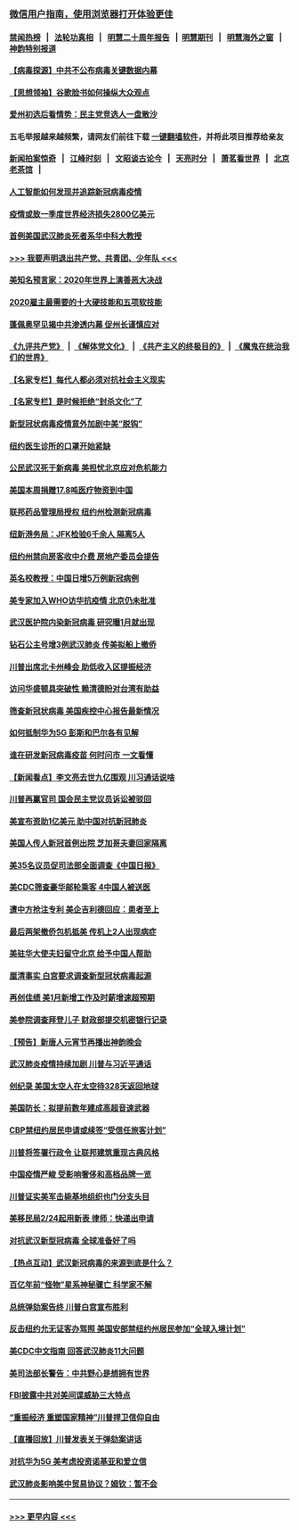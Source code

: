 ### [微信用户指南，使用浏览器打开体验更佳](https://github.com/gfw-breaker/banned-news1/blob/master/indexes/wechat-guide.md?t=0)
#### [禁闻热榜](热点新闻.md?t=0)  &nbsp;&nbsp;|&nbsp;&nbsp; [法轮功真相](https://github.com/gfw-breaker/truth/blob/master/README.md?t=0) &nbsp;&nbsp;|&nbsp;&nbsp; [明慧二十周年报告](https://github.com/gfw-breaker/mh-reports/blob/master/README.md?t=0) &nbsp;&nbsp;|&nbsp;&nbsp;[明慧期刊](https://github.com/gfw-breaker/mh-qikan) &nbsp;&nbsp;|&nbsp;&nbsp; [明慧海外之窗](https://github.com/gfw-breaker/mh-news/blob/master/README.md?t=0) &nbsp;&nbsp;|&nbsp;&nbsp; [神韵特别报道](https://github.com/gfw-breaker/mh-news/blob/master/shenyun.md?t=0)
#### [【病毒探源】中共不公布病毒关键数据内幕](../pages/nsc412/n11856584.md?t=02101155) 
#### [【思想领袖】谷歌脸书如何操纵大众观点](../pages/nsc412/n11680874.md?t=02101155) 
#### [爱州初选后看情势：民主党竞选人一盘散沙](../pages/nsc412/n11856557.md?t=02101155) 
#### 五毛举报越来越频繁，请网友们前往下载 [一键翻墙软件](https://github.com/gfw-breaker/ssr-accounts)，并将此项目推荐给亲友
#### [新闻拍案惊奇](https://github.com/gfw-breaker/banned-news1/blob/master/pages/link4.md) &nbsp;&nbsp;|&nbsp;&nbsp; [江峰时刻](https://github.com/gfw-breaker/banned-news1/blob/master/pages/link4.md) &nbsp;&nbsp;|&nbsp;&nbsp; [文昭谈古论今](https://github.com/gfw-breaker/banned-news1/blob/master/pages/link4.md) &nbsp;&nbsp;|&nbsp;&nbsp; [天亮时分](https://github.com/gfw-breaker/banned-news1/blob/master/pages/link4.md) &nbsp;&nbsp;|&nbsp;&nbsp; [萧茗看世界](https://github.com/gfw-breaker/banned-news1/blob/master/pages/link4.md) &nbsp;&nbsp;|&nbsp;&nbsp; [北京老茶馆](https://github.com/gfw-breaker/banned-news1/blob/master/pages/link4.md) &nbsp;&nbsp;|&nbsp;&nbsp; 
#### [人工智能如何发现并追踪新冠病毒疫情](../pages/nsc412/n11856398.md?t=02101155) 
#### [疫情或致一季度世界经济损失2800亿美元](../pages/nsc412/n11855639.md?t=02101155) 
#### [首例美国武汉肺炎死者系华中科大教授](../pages/nsc412/n11855500.md?t=02101155) 
#### [>>> 我要声明退出共产党、共青团、少年队 <<<](https://github.com/begood0513/goodnews/blob/master/quit/letter.md) 
#### [美知名预言家：2020年世界上演善恶大决战](../pages/nsc412/n11855418.md?t=02101155) 
#### [2020雇主最需要的十大硬技能和五项软技能](../pages/nsc412/n11850953.md?t=02101155) 
#### [蓬佩奥罕见揭中共渗透内幕 促州长谨慎应对](../pages/nsc412/n11854685.md?t=02101155) 
#### [《九评共产党》](https://github.com/begood0513/9ping.md/blob/master/README.md) &nbsp;|&nbsp; [《解体党文化》](../../../../jtdwh.md/blob/master/README.md)  &nbsp;|&nbsp; [《共产主义的终极目的》](../../../../gczydzjmd.md/blob/master/README.md) &nbsp;|&nbsp; [《魔鬼在统治我们的世界》](../../../../mgztzwmdsj.md/blob/master/README.md) 
#### [【名家专栏】每代人都必须对抗社会主义现实](../pages/nsc412/n11831412.md?t=02101155) 
#### [【名家专栏】是时候拒绝“封杀文化”了](../pages/nsc412/n11814093.md?t=02101155) 
#### [新型冠状病毒疫情意外加剧中美“脱钩”](../pages/nsc412/n11854475.md?t=02101155) 
#### [纽约医生诊所的口罩开始紧缺](../pages/nsc412/n11853364.md?t=02101155) 
#### [公民武汉死于新病毒 美担忧北京应对危机能力](../pages/nsc412/n11854331.md?t=02101155) 
#### [美国本周捐赠17.8吨医疗物资到中国](../pages/nsc412/n11854269.md?t=02101155) 
#### [联邦药品管理局授权  纽约州检测新冠病毒](../pages/nsc412/n11853371.md?t=02101155) 
#### [纽新港务局：JFK检验6千余人  隔离5人](../pages/nsc412/n11853366.md?t=02101155) 
#### [纽约州禁向房客收中介费  房地产委员会提告](../pages/nsc412/n11853360.md?t=02101155) 
#### [英名校教授：中国日增5万例新冠病例](../pages/nsc412/n11854174.md?t=02101155) 
#### [美专家加入WHO访华抗疫情 北京仍未批准](../pages/nsc412/n11854043.md?t=02101155) 
#### [武汉医护院内染新冠病毒 研究曝1月就出现](../pages/nsc412/n11852928.md?t=02101155) 
#### [钻石公主号增3例武汉肺炎 传美拟船上撤侨](../pages/nsc412/n11853240.md?t=02101155) 
#### [川普出席北卡州峰会 助低收入区提振经济](../pages/nsc412/n11853232.md?t=02101155) 
#### [访问华盛顿具突破性 赖清德盼对台湾有助益](../pages/nsc412/n11853129.md?t=02101155) 
#### [筛查新冠状病毒 美国疾控中心报告最新情况](../pages/nsc412/n11853070.md?t=02101155) 
#### [如何抵制华为5G 彭斯和巴尔各有见解](../pages/nsc412/n11852535.md?t=02101155) 
#### [谁在研发新冠病毒疫苗 何时问市 一文看懂](../pages/nsc412/n11852840.md?t=02101155) 
#### [【新闻看点】李文亮去世九亿围观 川习通话说啥](../pages/nsc412/n11852360.md?t=02101155) 
#### [川普再赢官司 国会民主党议员诉讼被驳回](../pages/nsc412/n11852287.md?t=02101155) 
#### [美宣布资助1亿美元 助中国对抗新冠肺炎](../pages/nsc412/n11852531.md?t=02101155) 
#### [美国人传人新冠首例出院 芝加哥夫妻回家隔离](../pages/nsc412/n11852452.md?t=02101155) 
#### [美35名议员促司法部全面调查《中国日报》](../pages/nsc412/n11852435.md?t=02101155) 
#### [美CDC筛查豪华邮轮乘客 4中国人被送医](../pages/nsc412/n11852085.md?t=02101155) 
#### [遭中方抢注专利 美企吉利德回应：患者至上](../pages/nsc412/n11852037.md?t=02101155) 
#### [最后两架撤侨包机抵美 传机上2人出现病症](../pages/nsc412/n11852173.md?t=02101155) 
#### [美驻华大使夫妇留守北京 给予中国人帮助](../pages/nsc412/n11852165.md?t=02101155) 
#### [厘清事实 白宫要求调查新型冠状病毒起源](../pages/nsc412/n11852106.md?t=02101155) 
#### [再创佳绩 美1月新增工作及时薪增速超预期](../pages/nsc412/n11852174.md?t=02101155) 
#### [美参院调查拜登儿子 财政部提交机密银行记录](../pages/nsc412/n11851808.md?t=02101155) 
#### [【预告】新唐人元宵节再播出神韵晚会](../pages/nsc412/n11843192.md?t=02101155) 
#### [武汉肺炎疫情持续加剧 川普与习近平通话](../pages/nsc412/n11851613.md?t=02101155) 
#### [创纪录 美国太空人在太空待328天返回地球](../pages/nsc412/n11851266.md?t=02101155) 
#### [美国防长：拟提前数年建成高超音速武器](../pages/nsc412/n11850959.md?t=02101155) 
#### [CBP禁纽约居民申请或续签“受信任旅客计划”](../pages/nsc412/n11850857.md?t=02101155) 
#### [川普将签署行政令 让联邦建筑重现古典风格](../pages/nsc412/n11850654.md?t=02101155) 
#### [中国疫情严峻 受影响奢侈和高档品牌一览](../pages/nsc412/n11850319.md?t=02101155) 
#### [川普证实美军击毙基地组织也门分支头目](../pages/nsc412/n11850383.md?t=02101155) 
#### [美移民局2/24起用新表 律师：快递出申请](../pages/nsc412/n11848220.md?t=02101155) 
#### [对抗武汉新型冠病毒 全球准备好了吗](../pages/nsc412/n11850142.md?t=02101155) 
#### [【热点互动】武汉新冠病毒的来源到底是什么？](../pages/nsc412/n11849749.md?t=02101155) 
#### [百亿年前“怪物”星系神秘骤亡 科学家不解](../pages/nsc412/n11849863.md?t=02101155) 
#### [总统弹劾案告终 川普白宫宣布胜利](../pages/nsc412/n11849985.md?t=02101155) 
#### [反击纽约允无证客办驾照  美国安部禁纽约州居民参加“全球入境计划”](../pages/nsc412/n11849828.md?t=02101155) 
#### [美CDC中文指南 回答武汉肺炎11大问题](../pages/nsc412/n11849703.md?t=02101155) 
#### [美司法部长警告：中共野心是想拥有世界](../pages/nsc412/n11849769.md?t=02101155) 
#### [FBI披露中共对美间谍威胁三大特点](../pages/nsc412/n11849700.md?t=02101155) 
#### [“重振经济 重塑国家精神”川普捍卫信仰自由](../pages/nsc412/n11849641.md?t=02101155) 
#### [【直播回放】川普发表关于弹劾案讲话](../pages/nsc412/n11849472.md?t=02101155) 
#### [对抗华为5G 美考虑投资诺基亚和爱立信](../pages/nsc412/n11849510.md?t=02101155) 
#### [武汉肺炎影响美中贸易协议？姆钦：暂不会](../pages/nsc412/n11849497.md?t=02101155) 

----
#### [ >>> 更早内容 <<< ](../indexes/nsc412-earlier.md)
